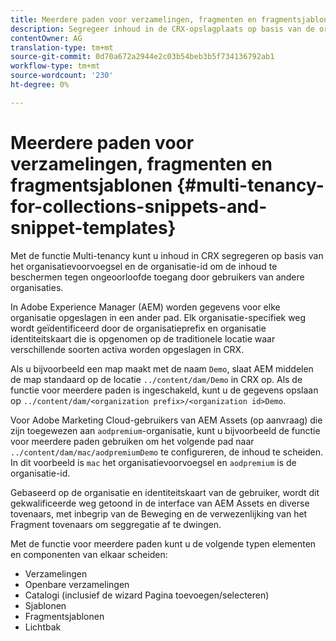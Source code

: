 ```yaml
---
title: Meerdere paden voor verzamelingen, fragmenten en fragmentsjablonen
description: Segregeer inhoud in de CRX-opslagplaats op basis van de organisatie van de klant om onbevoegde toegang te voorkomen.
contentOwner: AG
translation-type: tm+mt
source-git-commit: 0d70a672a2944e2c03b54beb3b5f734136792ab1
workflow-type: tm+mt
source-wordcount: '230'
ht-degree: 0%

---
```



# Meerdere paden voor verzamelingen, fragmenten en fragmentsjablonen {#multi-tenancy-for-collections-snippets-and-snippet-templates}

Met de functie Multi-tenancy kunt u inhoud in CRX segregeren op basis van het organisatievoorvoegsel en de organisatie-id om de inhoud te beschermen tegen ongeoorloofde toegang door gebruikers van andere organisaties.

In Adobe Experience Manager (AEM) worden gegevens voor elke organisatie opgeslagen in een ander pad. Elk organisatie-specifiek weg wordt geïdentificeerd door de organisatieprefix en organisatie identiteitskaart
die is opgenomen op de traditionele locatie waar verschillende soorten activa worden opgeslagen in CRX.

Als u bijvoorbeeld een map maakt met de naam `Demo`, slaat AEM middelen de map standaard op de locatie `../content/dam/Demo` in CRX op. Als de functie voor meerdere paden is ingeschakeld, kunt u de gegevens opslaan op `../content/dam/<organization prefix>/<organization id>Demo`.

Voor Adobe Marketing Cloud-gebruikers van AEM Assets (op aanvraag) die zijn toegewezen aan `aodpremium`-organisatie, kunt u bijvoorbeeld de functie voor meerdere paden gebruiken om het volgende pad naar `../content/dam/mac/aodpremiumDemo` te configureren, de inhoud te scheiden. In dit voorbeeld is `mac` het organisatievoorvoegsel en `aodpremium` is de organisatie-id.

Gebaseerd op de organisatie en identiteitskaart van de gebruiker, wordt dit gekwalificeerde weg getoond in de interface van AEM Assets en diverse tovenaars, met inbegrip van de Beweging en de verwezenlijking van het Fragment tovenaars om seggregatie af te dwingen.

Met de functie voor meerdere paden kunt u de volgende typen elementen en componenten van elkaar scheiden:

* Verzamelingen
* Openbare verzamelingen
* Catalogi (inclusief de wizard Pagina toevoegen/selecteren)
* Sjablonen
* Fragmentsjablonen
* Lichtbak
